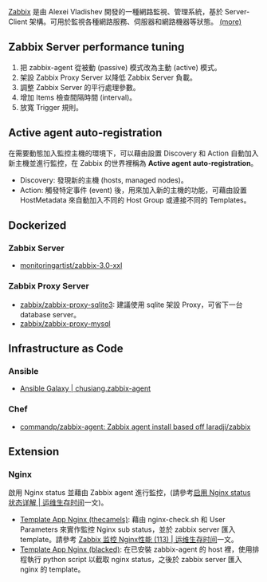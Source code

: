 [Zabbix](http://www.zabbix.com/) 是由 Alexei Vladishev 開發的一種網路監視、管理系統，基於 Server-Client 架構。可用於監視各種網路服務、伺服器和網路機器等狀態。 [(more)](https://zh.wikipedia.org/wiki/Zabbix)

## Zabbix Server performance tuning

1. 把 zabbix-agent 從被動 (passive) 模式改為主動 (active) 模式。
1. 架設 Zabbix Proxy Server 以降低 Zabbix Server 負載。
1. 調整 Zabbix Server 的平行處理參數。
1. 增加 Items 檢查間隔時間 (interval)。
1. 放寬 Trigger 規則。

## Active agent auto-registration

在需要動態加入監控主機的環境下，可以藉由設置 Discovery 和 Action 自動加入新主機並進行監控，在 Zabbix 的世界裡稱為 **Active agent auto-registration**。

- Discovery: 發現新的主機 (hosts, managed nodes)。
- Action: 觸發特定事件 (event) 後，用來加入新的主機的功能，可藉由設置 HostMetadata 來自動加入不同的 Host Group 或連接不同的 Templates。

## Dockerized

### Zabbix Server

- [monitoringartist/zabbix-3.0-xxl](https://hub.docker.com/r/monitoringartist/zabbix-3.0-xxl/)

### Zabbix Proxy Server

- [zabbix/zabbix-proxy-sqlite3](https://hub.docker.com/r/zabbix/zabbix-proxy-sqlite3/): 建議使用 sqlite 架設 Proxy，可省下一台 database server。
- [zabbix/zabbix-proxy-mysql](https://hub.docker.com/r/zabbix/zabbix-proxy-mysql/)

## Infrastructure as Code

### Ansible

- [Ansible Galaxy | chusiang.zabbix-agent](https://galaxy.ansible.com/chusiang/zabbix-agent/)

### Chef

- [commandp/zabbix-agent: Zabbix agent install based off laradji/zabbix](https://github.com/commandp/zabbix-agent)

## Extension

### Nginx

啟用 Nginx status 並藉由 Zabbix agent 進行監控，(請參考[启用 Nginx status 状态详解 | 运维生存时间](http://www.ttlsa.com/nginx/nginx-status-detail/)一文)。

- [Template App Nginx (thecamels)](https://github.com/thecamels/zabbix): 藉由 nginx-check.sh 和 User Parameters 來實作監控 Nginx sub status，並於 zabbix server 匯入 template。請參考 [Zabbix 监控 Nginx性能 (113) | 运维生存时间](http://www.ttlsa.com/zabbix/zabbix-monitor-nginx-performance/)一文。
- [Template App Nginx (blacked)](https://github.com/blacked/zbx_nginx_template): 在已安裝 zabbix-agent 的 host 裡，使用排程執行 python script 以截取 nginx status，之後於 zabbix server 匯入 nginx 的 template。

  